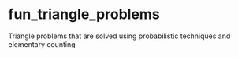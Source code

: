 # fun_triangle_problems
Triangle problems that are solved using probabilistic techniques and elementary counting
